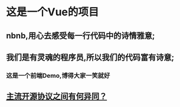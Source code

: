 # 这是一个Vue的项目

## nbnb,用心去感受每一行代码中的诗情雅意;

## 我们是有灵魂的程序员,所以我们的代码富有诗意;

### 这是一个前端Demo,博得大家一笑就好

## [主流开源协议之间有何异同？](https://www.zhihu.com.question/19568896)